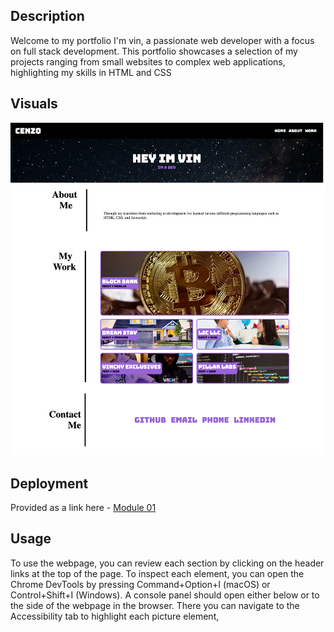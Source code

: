 

## Description

Welcome to my portfolio I'm vin, a passionate web developer with a focus on full stack development. This portfolio showcases a selection of my projects ranging from small websites to complex web applications, highlighting my skills in HTML and CSS

## Visuals

<img src="./assets/images/pic.png" >


## Deployment

Provided as a link here - [Module 01](Your_REPO_LINK)

## Usage

To use the webpage, you can review each section by clicking on the header links at the top of the page. To inspect each element, you can open the Chrome DevTools by pressing Command+Option+I (macOS) or Control+Shift+I (Windows). A console panel should open either below or to the side of the webpage in the browser. There you can navigate to the Accessibility tab to highlight each picture element,

